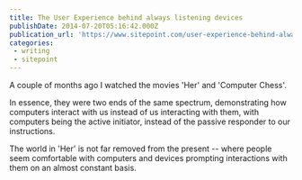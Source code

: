 ```yaml
---
title: The User Experience behind always listening devices
publishDate: 2014-07-20T05:16:42.000Z
publication_url: 'https://www.sitepoint.com/user-experience-behind-always-listening-devices/'
categories:
 - writing
 - sitepoint
---
```


A couple of months ago I watched the movies 'Her' and 'Computer Chess'.

In essence, they were two ends of the same spectrum, demonstrating how computers interact with us instead of us interacting with them, with computers being the active initiator, instead of the passive responder to our instructions.

The world in 'Her' is not far removed from the present -- where people seem comfortable with computers and devices prompting interactions with them on an almost constant basis.
